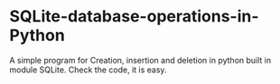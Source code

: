 # SQLite-database-operations-in-Python
A simple program for Creation, insertion and deletion in python built in module SQLite.
Check the code, it is easy.
